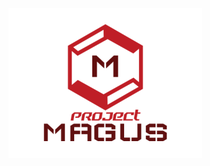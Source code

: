 ![Magus](https://github.com/Xero-Hige/Magus/blob/master/resources/magus.png?style=centerme "Project MAGUS")
